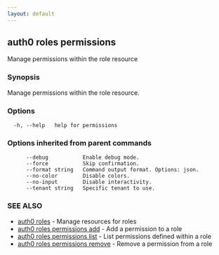 ```yaml
---
layout: default
---
```

## auth0 roles permissions

Manage permissions within the role resource

### Synopsis

Manage permissions within the role resource.

### Options

```
  -h, --help   help for permissions
```

### Options inherited from parent commands

```
      --debug           Enable debug mode.
      --force           Skip confirmation.
      --format string   Command output format. Options: json.
      --no-color        Disable colors.
      --no-input        Disable interactivity.
      --tenant string   Specific tenant to use.
```

### SEE ALSO

* [auth0 roles](auth0_roles.md)	 - Manage resources for roles
* [auth0 roles permissions add](auth0_roles_permissions_add.md)	 - Add a permission to a role
* [auth0 roles permissions list](auth0_roles_permissions_list.md)	 - List permissions defined within a role
* [auth0 roles permissions remove](auth0_roles_permissions_remove.md)	 - Remove a permission from a role

